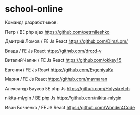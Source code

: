 # school-online

Команда разработчиков:


Петр	/	    	  BE 	php ajax	https://github.com/petrmileshko

Дмитрий Ломов /	FE	Js React	https://github.com/DimaLom/

Влада			    / FE	Js React	https://github.com/drozd-v

Виталий Чалин	/ FE	Js React	https://github.com/okkey45

Евгения			  / FE	Js React	https://github.com/EvgeniyaKa

Мария			    / FE	Js React	https://github.com/marmaran

Александр Бауков BE php Js    https://github.com/Holyskretch

nikita-mlygin / BE php Js     https://github.com/nikita-mlygin

Иван Бойченко / FE JS React   https://github.com/Wonder4Code
